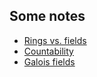 Some notes
----------

 * [Rings vs. fields](rings-vs-fields.pdf)
 * [Countability](countability.pdf)
 * [Galois fields](galois-fields.pdf)

